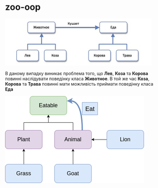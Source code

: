 # zoo-oop
![Alt text of the image](https://github.com/paintInSour/zoo-oop/blob/main/zoo-oop-problem-schema.png)

В даному випадку виникає проблема того, що **Лев**, **Коза** та **Корова** повинні наслідувати поведінку класа **Животное**. В той же час **Коза**, **Корова** та **Трава** повинні мати можливість приймати поведінку класа **Еда**

![Alt text of the image](https://github.com/paintInSour/zoo-oop/blob/main/new-zoo-oop-var-3.png)
